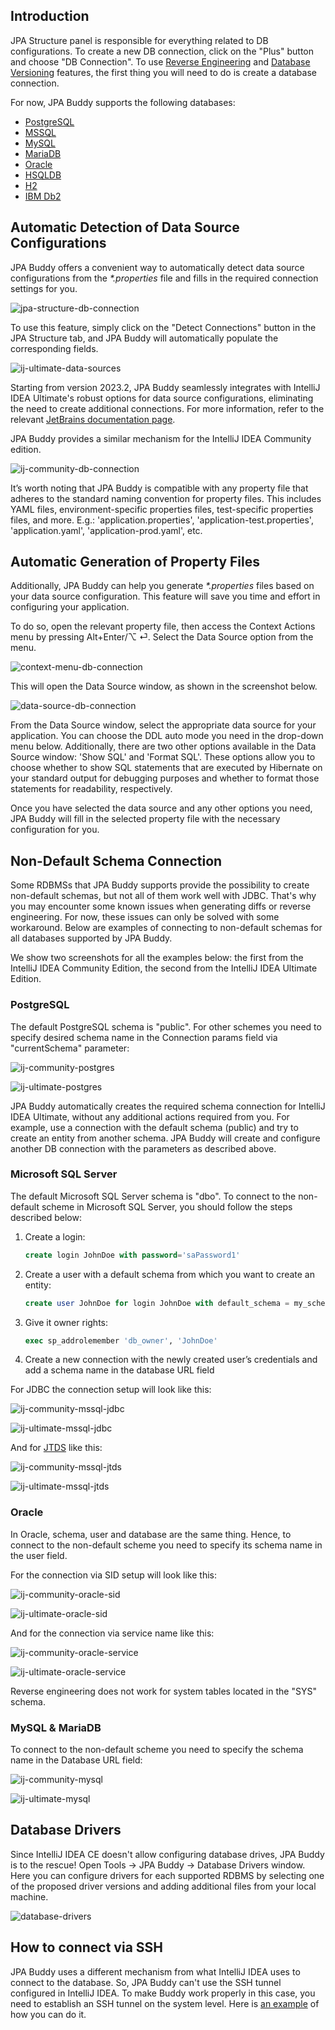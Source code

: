 ## Introduction

JPA Structure panel is responsible for everything related to DB configurations. To create a new DB connection, click on the "Plus" button and choose "DB Connection". To use [Reverse Engineering](https://www.jpa-buddy.com/documentation/reverse-engineering/) and [Database Versioning](https://www.jpa-buddy.com/documentation/database-versioning/) features, the first thing you will need to do is create a database connection.

For now, JPA Buddy supports the following databases:

* <a href="https://www.postgresql.org/" target="_blank">PostgreSQL</a>
* <a href="https://www.microsoft.com/sql-server/sql-server-2019?rtc=1" target="_blank">MSSQL</a>
* <a href="https://www.mysql.com/" target="_blank">MySQL</a>
* <a href="https://mariadb.org/" target="_blank">MariaDB</a>
* <a href="https://www.oracle.com/database/" target="_blank">Oracle</a>
* <a href="http://hsqldb.org/" target="_blank">HSQLDB</a>
* <a href="https://www.h2database.com/html/main.html" target="_blank">H2</a>
* <a href="https://www.ibm.com/analytics/db2" target="_blank">IBM Db2</a>

## Automatic Detection of Data Source Configurations

JPA Buddy offers a convenient way to automatically detect data source configurations from the *\*.properties* file and fills in the required connection settings for you.

![jpa-structure-db-connection](img/jpa-structure-db-connection.png)

To use this feature, simply click on the "Detect Connections" button in the JPA Structure tab, and JPA Buddy will automatically populate the corresponding fields.


![ij-ultimate-data-sources](img/ij-ultimate-data-sources.jpeg)

Starting from version 2023.2, JPA Buddy seamlessly integrates with IntelliJ IDEA Ultimate's robust options for data source configurations, eliminating the need to create additional connections. For more information, refer to the relevant <a href="https://www.jetbrains.com/help/idea/data-sources-and-drivers-dialog.html" target="_blank">JetBrains documentation page</a>.

JPA Buddy provides a similar mechanism for the IntelliJ IDEA Community edition.

![ij-community-db-connection](img/ij-community-db-connection.jpeg)

It’s worth noting that JPA Buddy is compatible with any property file that adheres to the standard naming convention for property files. This includes YAML files, environment-specific properties files, test-specific properties files, and more.  E.g.: 'application.properties', 'application-test.properties', 'application.yaml', 'application-prod.yaml', etc.

## Automatic Generation of Property Files

Additionally, JPA Buddy can help you generate *\*.properties* files based on your data source configuration. This feature will save you time and effort in configuring your application.

To do so, open the relevant property file, then access the Context Actions menu by pressing Alt+Enter/⌥ ⏎. Select the Data Source option from the menu.

![context-menu-db-connection](img/context-menu-db-connection.png)

This will open the Data Source window, as shown in the screenshot below.

![data-source-db-connection](img/data-source-db-connection.png)

From the Data Source window, select the appropriate data source for your application. You can choose the DDL auto mode you need in the drop-down menu below. Additionally, there are two other options available in the Data Source window: 'Show SQL' and 'Format SQL'.
These options allow you to choose whether to show SQL statements that are executed by Hibernate on your standard output for debugging purposes and whether to format those statements for readability, respectively.

Once you have selected the data source and any other options you need, JPA Buddy will fill in the selected property file with the necessary configuration for you.

## Non-Default Schema Connection

Some RDBMSs that JPA Buddy supports provide the possibility to create non-default schemas, but not all of them work well with JDBC. That's why you may encounter some known issues when generating diffs or reverse engineering. For now, these issues can only be solved with some workaround. Below are examples of connecting to non-default schemas for all databases supported by JPA Buddy.

<div class="note">
We show two screenshots for all the examples below: the first from the IntelliJ IDEA Community Edition, the second from the IntelliJ IDEA Ultimate Edition.
</div>

### PostgreSQL

The default PostgreSQL schema is "public". For other schemes you need to specify desired schema name in the Connection params field via "currentSchema" parameter:

![ij-community-postgres](img/ij-community-postgres.jpeg)

![ij-ultimate-postgres](img/ij-ultimate-postgres.jpeg)

<div class="note">
JPA Buddy automatically creates the required schema connection for IntelliJ IDEA Ultimate, without any additional actions required from you. For example, use a connection with the default schema (public) and try to create an entity from another schema. JPA Buddy will create and configure another DB connection with the parameters as described above.
</div>

### Microsoft SQL Server

The default Microsoft SQL Server schema is "dbo". To connect to the non-default scheme in Microsoft SQL Server, you should follow the steps described below:

1. Create a login:

    ```sql
    create login JohnDoe with password='saPassword1'
    ```

2. Create a user with a default schema from which you want to create an entity:

    ```sql
    create user JohnDoe for login JohnDoe with default_schema = my_schema 
    ```

3. Give it owner rights:

    ```sql
    exec sp_addrolemember 'db_owner', 'JohnDoe' 
    ```

4. Create a new connection with the newly created user’s credentials and add a schema name in the database URL field

For JDBC the connection setup will look like this:

![ij-community-mssql-jdbc](img/ij-community-mssql-jdbc.jpeg)

![ij-ultimate-mssql-jdbc](img/ij-ultimate-mssql-jdbc.jpeg)

And for <a href="http://jtds.sourceforge.net/faq.html" target="_blank">JTDS</a> like this:

![ij-community-mssql-jtds](img/ij-community-mssql-jtds.jpeg)

![ij-ultimate-mssql-jtds](img/ij-ultimate-mssql-jtds.jpeg)

### Oracle

In Oracle, schema, user and database are the same thing. Hence, to connect to the non-default scheme you need to specify its schema name in the user field.

For the connection via SID setup will look like this:

![ij-community-oracle-sid](img/ij-community-oracle-sid.jpeg)

![ij-ultimate-oracle-sid](img/ij-ultimate-oracle-sid.jpeg)

And for the connection via service name like this:

![ij-community-oracle-service](img/ij-community-oracle-service.jpeg)

![ij-ultimate-oracle-service](img/ij-ultimate-oracle-service.jpeg)

<div class="note">
Reverse engineering does not work for system tables located in the "SYS" schema.
</div>

### MySQL & MariaDB

To connect to the non-default scheme you need to specify the schema name in the Database URL field:

![ij-community-mysql](img/ij-community-mysql.jpeg)

![ij-ultimate-mysql](img/ij-ultimate-mysql.jpeg)

## Database Drivers

Since IntelliJ IDEA CE doesn't allow configuring database drives, JPA Buddy is to the rescue! Open Tools -> JPA Buddy -> Database Drivers window. Here you can configure drivers for each supported RDBMS by selecting one of the proposed driver versions and adding additional files from your local machine.

![database-drivers](img/database-drivers.jpeg)

## How to connect via SSH

JPA Buddy uses a different mechanism from what IntelliJ IDEA uses to connect to the database. So, JPA Buddy can't use the SSH tunnel configured in IntelliJ IDEA. To make Buddy work properly in this case, you need to establish an SSH tunnel on the system level. Here is <a href="https://www.linode.com/docs/guides/create-an-ssh-tunnel-for-mysql-remote-access/" target="_blank">an example</a> of how you can do it.
